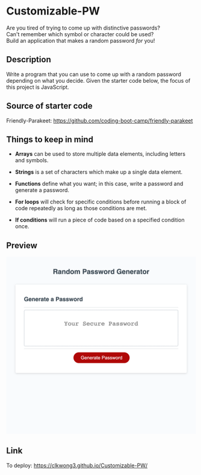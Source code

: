 # Customizable-PW

Are you tired of trying to come up with distinctive passwords?  
 Can't remember which symbol or character could be used?  
 Build an application that makes a random password _for_ you!

## Description

Write a program that you can use to come up with a random password depending on what you decide. Given the starter code below, the focus of this project is JavaScript.

## Source of starter code

Friendly-Parakeet: https://github.com/coding-boot-camp/friendly-parakeet

## Things to keep in mind

- **Arrays** can be used to store multiple data elements, including letters and symbols.

- **Strings** is a set of characters which make up a single data element.

- **Functions** define what you want; in this case, write a password and generate a password.

- **For loops** will check for specific conditions before running a block of code repeatedly as long as those conditions are met.

- **If conditions** will run a piece of code based on a specified condition once.

## Preview

![Full Page Image](./assets/image/_Users_ECY_bootcamp_Challenges_Customizable-PW_Develop_index.html.png)

## Link

To deploy: https://clkwong3.github.io/Customizable-PW/

